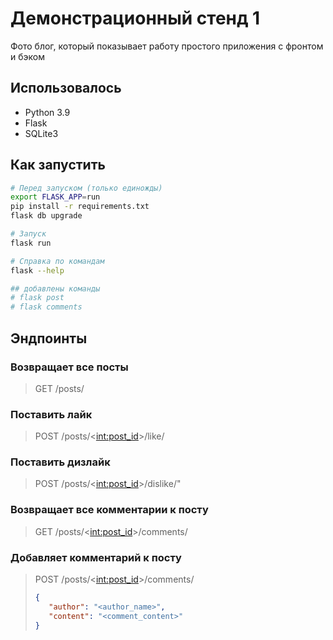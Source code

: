 # Демонстрационный стенд 1

Фото блог, который показывает работу простого приложения с фронтом и бэком

## Использовалось
- Python 3.9
- Flask
- SQLite3


## Как запустить
```bash
# Перед запуском (только единожды)
export FLASK_APP=run
pip install -r requirements.txt
flask db upgrade

# Запуск
flask run

# Справка по командам
flask --help

## добавлены команды 
# flask post
# flask comments
```
## Эндпоинты

### Возвращает все посты
> GET /posts/

### Поставить лайк
> POST /posts/<<int:post_id>>/like/

### Поставить дизлайк
>POST /posts/<<int:post_id>>/dislike/"


### Возвращает все комментарии к посту
> GET /posts/<<int:post_id>>/comments/

### Добавляет комментарий к посту
> POST /posts/<<int:post_id>>/comments/
> ```json
> {
>    "author": "<author_name>",
>    "content": "<comment_content>"
> }
> ```